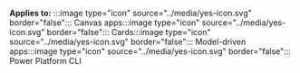 ﻿
**Applies to:** :::image type="icon" source="../media/yes-icon.svg" border="false"::: Canvas apps:::image type="icon" source="../media/yes-icon.svg" border="false"::: Cards:::image type="icon" source="../media/yes-icon.svg" border="false"::: Model-driven apps:::image type="icon" source="../media/yes-icon.svg" border="false"::: Power Platform CLI

